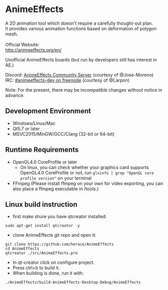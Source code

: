 # AnimeEffects
A 2D animation tool which doesn't require a carefully thought-out plan.  
It provides various animation functions based on deformation of polygon mesh.<br><br>
Official Website:<br>
http://animeeffects.org/en/


Unofficial AnimeEffects boards (but run by developers still has interest in AE.)

Discord: <a href='https://discord.gg/sKp8Srm'>AnimeEffects Community Server</a> (courtesy of @Jose-Moreno)<br>
IRC: <a href='https://webchat.freenode.net/?channels=#animeeffects-dev'>#animeeffects-dev on freenode</a> (courtesy of @Larpon)

Note: For the present, there may be incompatible changes without notice in advance.

## Development Environment
* Windows/Linux/Mac
* Qt5.7 or later
* MSVC2015/MinGW/GCC/Clang (32-bit or 64-bit)

## Runtime Requirements
* OpenGL4.0 CoreProfile or later
  * On linux, you can check whether your graphics card supports OpenGL4.0 CoreProfile or not, run `glxinfo | grep "OpenGL core profile version"` on your terminal
* FFmpeg (Please install ffmpeg on your own for video exporting, you can also place a ffmpeg executable in /tools.)

## Linux build instruction
* first make shure you have qtcreator installed:  
```
sudo apt-get install qtcreator -y
```

* clone AnimeEffects git repo and open it:  
```
git clone https://github.com/herace/AnimeEffects  
cd AnimeEffects  
qtcreator ./src/AnimeEffects.pro  
```

* In qt-creator click on configure project.  
* Press ctrl+b to build it.  
* When building is done, run it with:
```
./AnimeEffects/build-AnimeEffects-Desktop-Debug/AnimeEffects  
```
